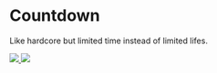 # Countdown
Like hardcore but limited time instead of limited lifes.

<a href="https://www.curseforge.com/minecraft/mc-mods/countdown" target="_blank"><img src="http://cf.way2muchnoise.eu/all_349192_downloads.svg" />  </a><a href="https://discord.gg/Fk8G5cr" target="_blank"><img src="https://img.shields.io/discord/461794532422582282.svg" /></a>

